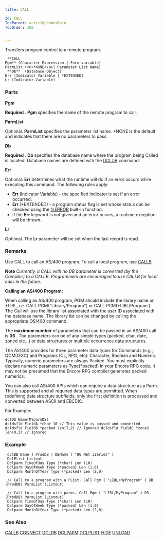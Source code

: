 ```yaml
---
title: CALL

Id: CALL
TocParent: aerLrfOpCodesMain
TocOrder: 190


---
```


Transfers program control to a remote program.

```
 **CALL
Pgm** (Character Expression | Form variable)
ParmList (<u>*NONE</u>| Parameter List Name)
 **Db**  (Database Object)
Err (Indicator Variable | *EXTENDED)
Lr (Indicator Variable)    
```

### Parts

**Pgm** 

**Required** . **Pgm** specifies the name of the remote program to call.


**ParmList** 

Optional. **ParmList** specifies the parameter list name. *NONE is the default and indicates that there are no parameters to pass.


**Db** 

**Required** . **Db** specifies the database name where the program being Called is located. Database names are defined with the [DCLDB](DCLDB.html) command.


**Err** 

Optional. **Err** determines what the runtime will do if an error occurs while executing this command. The following rules apply: 

- **Err** (Indicator Variable) - the specified Indicator is set if an error occurred.
- **Err** (*EXTENDED) - a program status flag is set whose status can be checked using the [%ERROR](ERROR_Function.html) built-in function.
- If the **Err** keyword is not given and an error occurs, a runtime exception will be thrown.


**Lr** 

Optional. The **Lr** parameter will be set when the last record is read.


### Remarks
Use CALL to call an AS/400 program. To call a local program, use [CALLB](CALLB.html).

**Note** *Currently, a CALL with no DB parameter is converted (by the Compiler) to a CALLB. Programmers are encouraged to use CALLB for local calls in the future.* 

**Calling an AS/400 Program:** 

When calling an AS/400 program, PGM should include the library name or *LIBL, i.e. CALL PGM("Library/Program") or CALL PGM(*LIBL/Program'). The Call will use the library list associated with the user ID associated with the database name. The library list can be changed by calling the appropriate OS/400 command. 

The **maximum number** of parameters that can be passed in an AS/400 call is **36** . The parameters can be of any simple types (packed, char, date, zoned etc…) or data structures or multiple occurrence data structures. 

The AS/400 provides for three parameter data types for Commands (e.g., QCMDEXC) and Programs (CL, RPG, etc): Character, Boolean and Numeric. Typically, numeric parameters are always Packed. You must explicitly declare numeric parameters as Type(*packed) in your Encore RPG code. It may not be presumed that the Encore RPG compiler generates packed numerics. 

You can also call AS/400 APIs which can require a data structure as a Parm. This is supported and all required data types are permitted. When redefining data structure subfields, only the first definition is processed and converted between ASCII and EBCDIC. 

For Example:

```
dclDS Name(MYparmDS)
dcldsfld FieldA *char 10 // This value is passed and converted
dcldsfld FieldB *packed len(7,2) // Ignored dcldsfld FieldC *zoned len(9,2) // Ignored  
```

### Example

```
 dclDB Name ( ProdDB ) DBName ( "DG Net iSeries" )
 DclPlist Listout
 Dclparm TimeOfDay Type (*char) Len (10)
 Dclparm DayOfWeek Type (*packed) Len (1,0)
 Dclparm MonthOfYear Type (*packed) Len (2,0)

 // Call to a program with a PList. Call Pgm ( "LIBL/MyProgram" ) DB (ProdDB) ParmList (Listout)

 // Call to a program with parms. Call Pgm ( "LIBL/MyProgram" ) DB (ProdDB) ParmList (Listout)
 Dclparm TimeOfDay Type (*char) Len (10)
 Dclparm DayOfWeek Type (*packed) Len (1,0)
 Dclparm MonthOfYear Type (*packed) Len (2,0)			
```

### See Also
[CALLB](CALLB.html)
[CONNECT](CONNECT.html)
[DCLDB](DCLDB.html)
[DCLPARM](DCLPARM.html)
[DCLPLIST](DCLPLIST.html)
[HIDE](HIDE.html)
[UNLOAD](UNLOAD.html) 
